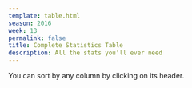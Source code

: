 ```yaml
---
template: table.html
season: 2016
week: 13
permalink: false
title: Complete Statistics Table
description: All the stats you'll ever need
---
```


You can sort by any column by clicking on its header.

